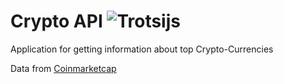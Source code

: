 # Crypto API ![Trotsijs](https://img.shields.io/badge/PHP-7.4-green)

Application for getting information about top Crypto-Currencies

Data from  [Coinmarketcap](https://github.com/Trotsijs/crypto-api)

